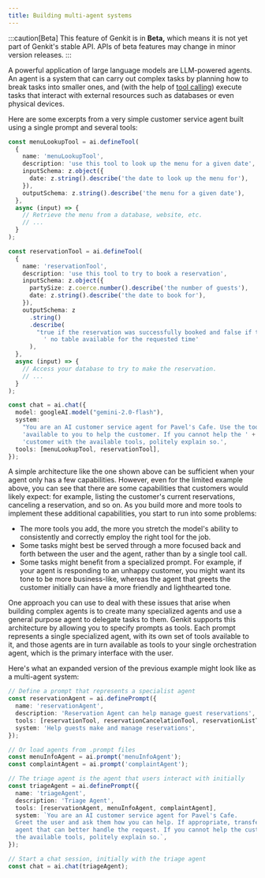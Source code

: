 ```yaml
---
title: Building multi-agent systems
---
```


:::caution[Beta]
This feature of Genkit is in **Beta,** which means it is not yet part of Genkit's stable API. APIs of beta features may change in minor version releases.
:::

A powerful application of large language models are LLM-powered agents. An agent
is a system that can carry out complex tasks by planning how to break tasks into
smaller ones, and (with the help of [tool calling](/docs/tool-calling)) execute tasks
that interact with external resources such as databases or even physical
devices.

Here are some excerpts from a very simple customer service agent built using a
single prompt and several tools:

```typescript
const menuLookupTool = ai.defineTool(
  {
    name: 'menuLookupTool',
    description: 'use this tool to look up the menu for a given date',
    inputSchema: z.object({
      date: z.string().describe('the date to look up the menu for'),
    }),
    outputSchema: z.string().describe('the menu for a given date'),
  },
  async (input) => {
    // Retrieve the menu from a database, website, etc.
    // ...
  }
);

const reservationTool = ai.defineTool(
  {
    name: 'reservationTool',
    description: 'use this tool to try to book a reservation',
    inputSchema: z.object({
      partySize: z.coerce.number().describe('the number of guests'),
      date: z.string().describe('the date to book for'),
    }),
    outputSchema: z
      .string()
      .describe(
        "true if the reservation was successfully booked and false if there's" +
          ' no table available for the requested time'
      ),
  },
  async (input) => {
    // Access your database to try to make the reservation.
    // ...
  }
);
```

```typescript
const chat = ai.chat({
  model: googleAI.model("gemini-2.0-flash"),
  system:
    "You are an AI customer service agent for Pavel's Cafe. Use the tools " +
    'available to you to help the customer. If you cannot help the ' +
    'customer with the available tools, politely explain so.',
  tools: [menuLookupTool, reservationTool],
});
```

A simple architecture like the one shown above can be sufficient when your agent
only has a few capabilities. However, even for the limited example above, you
can see that there are some capabilities that customers would likely expect: for
example, listing the customer's current reservations, canceling a reservation,
and so on. As you build more and more tools to implement these additional
capabilities, you start to run into some problems:

- The more tools you add, the more you stretch the model's ability to
  consistently and correctly employ the right tool for the job.
- Some tasks might best be served through a more focused back and forth
  between the user and the agent, rather than by a single tool call.
- Some tasks might benefit from a specialized prompt. For example, if your
  agent is responding to an unhappy customer, you might want its tone to be
  more business-like, whereas the agent that greets the customer initially can
  have a more friendly and lighthearted tone.

One approach you can use to deal with these issues that arise when building
complex agents is to create many specialized agents and use a general purpose
agent to delegate tasks to them. Genkit supports this architecture by allowing
you to specify prompts as tools. Each prompt represents a single specialized
agent, with its own set of tools available to it, and those agents are in turn
available as tools to your single orchestration agent, which is the primary
interface with the user.

Here's what an expanded version of the previous example might look like as a
multi-agent system:

```typescript
// Define a prompt that represents a specialist agent
const reservationAgent = ai.definePrompt({
  name: 'reservationAgent',
  description: 'Reservation Agent can help manage guest reservations',
  tools: [reservationTool, reservationCancelationTool, reservationListTool],
  system: 'Help guests make and manage reservations',
});

// Or load agents from .prompt files
const menuInfoAgent = ai.prompt('menuInfoAgent');
const complaintAgent = ai.prompt('complaintAgent');

// The triage agent is the agent that users interact with initially
const triageAgent = ai.definePrompt({
  name: 'triageAgent',
  description: 'Triage Agent',
  tools: [reservationAgent, menuInfoAgent, complaintAgent],
  system: `You are an AI customer service agent for Pavel's Cafe.
  Greet the user and ask them how you can help. If appropriate, transfer to an
  agent that can better handle the request. If you cannot help the customer with
  the available tools, politely explain so.`,
});
```

```typescript
// Start a chat session, initially with the triage agent
const chat = ai.chat(triageAgent);
```
